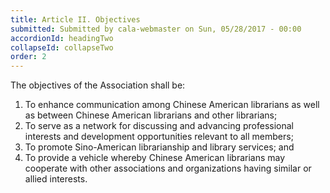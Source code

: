 ```yaml
---
title: Article II. Objectives
submitted: Submitted by cala-webmaster on Sun, 05/28/2017 - 00:00
accordionId: headingTwo
collapseId: collapseTwo
order: 2
---
```


The objectives of the Association shall be:

1. To enhance communication among Chinese American librarians as well as between Chinese American librarians and other librarians;
2. To serve as a network for discussing and advancing professional interests and development opportunities relevant to all members;
3. To promote Sino-American librarianship and library services; and
4. To provide a vehicle whereby Chinese American librarians may cooperate with other associations and organizations having similar or allied interests.
